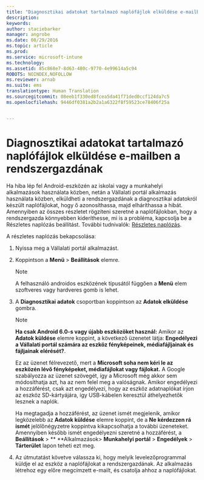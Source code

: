 ```yaml
---
title: "Diagnosztikai adatokat tartalmazó naplófájlok elküldése e-mailben a rendszergazdának | Microsoft Intune"
description: 
keywords: 
author: staciebarker
manager: angrobe
ms.date: 08/29/2016
ms.topic: article
ms.prod: 
ms.service: microsoft-intune
ms.technology: 
ms.assetid: 85c868e7-8d63-480c-9770-4e99614a5c94
ROBOTS: NOINDEX,NOFOLLOW
ms.reviewer: arnab
ms.suite: ems
translationtype: Human Translation
ms.sourcegitcommit: 08eeb1f330ed8fcea5da41f71ded0ccf124da7c5
ms.openlocfilehash: 9446df0381a2b2a1a6322f8f59523ce78406f25a


---
```



# Diagnosztikai adatokat tartalmazó naplófájlok elküldése e-mailben a rendszergazdának

Ha hiba lép fel Android-eszközén az iskolai vagy a munkahelyi alkalmazások használata közben, netán a Vállalati portál alkalmazás használata közben, elküldheti a rendszergazdának a diagnosztikai adatokról készült naplófájlokat, hogy ő azonosíthassa, majd elháríthassa a hibát. Amennyiben az összes részletet rögzíteni szeretné a naplófájlokban, hogy a rendszergazda könnyebben kideríthesse, mi is a probléma, kapcsolja be a Részletes naplózás beállítást. További tudnivalók: [Részletes naplózás](use-verbose-logging-to-help-your-it-administrator-fix-device-issues-android.md).

A részletes naplózás bekapcsolása:

1.  Nyissa meg a Vállalati portál alkalmazást.

2.  Koppintson a **Menü** &gt; **Beállítások** elemre.

    > [!NOTE]
    > A felhasználó androidos eszközének típusától függően a **Menü** elem szoftveres vagy hardveres gomb is lehet.

3.  A **Diagnosztikai adatok** csoportban koppintson az **Adatok elküldése** gombra.

    > [!NOTE]
    > **Ha csak Android 6.0-s vagy újabb eszközöket használ:** Amikor az **Adatok küldése** elemre koppint, a következő üzenetet látja: **Engedélyezi a Vállalati portál számára az eszköz fényképeinek, médiafájljainak és fájljainak elérését?**.

    Ez az üzenet félrevezető, mert a **Microsoft soha nem kéri le az eszközén lévő fényképeket, médiafájlokat vagy fájlokat.** A Google szabályozza az üzenet szövegét, így a Microsoft még akkor sem módosíthatja azt, ha az nem felel meg a valóságnak.  Amikor engedélyezi a hozzáférést, csak azt engedélyezi, hogy az eszköz adatnaplókat írjon az eszköz SD-kártyájára, így USB-kábelen keresztül áthelyezhetők lesznek a naplók.

    Ha megtagadja a hozzáférést, az üzenet ismét megjelenik, amikor legközelebb az **Adatok küldése** elemre koppint, de a **Ne kérdezzen rá ismét** jelölőnégyzetre koppintva kikapcsolhatja a további üzeneteket.  Amennyiben később ismét engedélyezni szeretné a hozzáférést, a **Beállítások** &gt; ** **Alkalmazások&gt; **Munkahelyi portál** &gt; **Engedélyek** &gt; **Tárterület** lapon teheti ezt meg.

4.  Az útmutatást követve válassza ki, hogy melyik levelezőprogrammal küldje el az eszköz a naplófájlokat a rendszergazdának. Az alkalmazás létrehoz egy előre megcímzett e-mailt, és csatolja ahhoz a naplófájlokat.




<!--HONumber=Aug16_HO5-->


